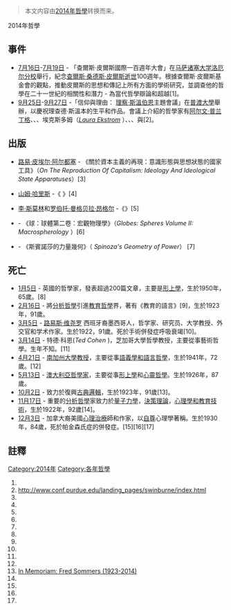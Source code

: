 > 本文内容由[2014年哲學](https://zh.wikipedia.org/wiki/2014年哲學)转换而来。


2014年哲學

## 事件

  - [7月16日](https://zh.wikipedia.org/wiki/7月16日 "wikilink")-[7月19日](https://zh.wikipedia.org/wiki/7月19日 "wikilink") - 「查爾斯·皮爾斯國際一百週年大會」在[马萨诸塞大学洛厄尔分校](../Page/马萨诸塞大学洛厄尔分校.md "wikilink")舉行，紀念[查爾斯·桑德斯·皮爾斯逝世](../Page/查尔斯·桑德斯·皮尔士.md "wikilink")100週年。根據查爾斯·皮爾斯基金會的觀點，推動皮爾斯的思想和傳記上所有方面的學術研究，並調查他的哲學在二十一世紀的相關性和潛力 - 為當代哲學辯論和超越\[1\]。
  - [9月25日](../Page/9月25日.md "wikilink")-[9月27日](../Page/9月27日.md "wikilink") -「信仰與理由： [理察·斯溫伯恩](../Page/理察·斯溫伯恩.md "wikilink")主題會議」在[普渡大學](../Page/普渡大學.md "wikilink")舉辦，以慶祝理查德·斯溫本的生平和作品。會議上介紹的哲學家有[阿尔文·普兰丁格](../Page/阿尔文·普兰丁格.md "wikilink")、、、埃克斯多姆（*[Laura Ekstrom](https://zh.wikipedia.org/wiki/Laura_Ekstrom "wikilink")* ）、、、與\[2\]。

## 出版

  - [路易·皮埃尔·阿尔都塞](../Page/路易·皮埃尔·阿尔都塞.md "wikilink") - 《關於資本主義的再現：意識形態與思想狀態的國家工具》（*On The Reproduction Of Capitalism: Ideology And Ideological State Apparatuses*）\[3\]

  - [山姆·哈里斯](https://zh.wikipedia.org/wiki/山姆·哈里斯 "wikilink") -《 》\[4\]

  - [李·斯莫林](../Page/李·斯莫林.md "wikilink")和[罗伯托·曼格贝拉·昂格尔](../Page/罗伯托·曼格贝拉·昂格尔.md "wikilink") -《》\[5\]

  - \- 《球：球體第二卷：宏觀物理學》（*Globes: Spheres Volume II: Macrospherology* ）\[6\]

  - \- 《斯賓諾莎的力量幾何》（ *Spinoza's Geometry of Power*） \[7\]

## 死亡

  - [1月5日](../Page/1月5日.md "wikilink") - 英國的哲學家，發表超過200篇文章，主要是[形上學](../Page/形上學.md "wikilink")，生於1950年，65歲。\[8\]
  - [2月16日](../Page/2月16日.md "wikilink") -  將[分析哲學](../Page/分析哲學.md "wikilink")引進[教育哲學](../Page/教育哲學.md "wikilink")界，著有《教育的語言》\[9\]，生於1923年，91歲。
  - [3月5日](../Page/3月5日.md "wikilink") - [路易斯·维尧罗](https://zh.wikipedia.org/wiki/路易斯·维尧罗 "wikilink") 西班牙裔墨西哥人，哲学家、研究员、大学教授、外交官和学术作家。生於1922，91歲。死於手術併發症呼吸衰竭\[10\]。
  - [3月14日](../Page/3月14日.md "wikilink") - 特德·科恩(*Ted Cohen* )，芝加哥大學哲學教授，主要從事藝術哲學。生年不知。\[11\]
  - [4月21日](../Page/4月21日.md "wikilink") - [南加州大學教授](../Page/南加州大学.md "wikilink")，主要從事[語義學和](../Page/语义学.md "wikilink")[語言哲學](../Page/语言哲学.md "wikilink")，生於1941年，72歲。\[12\]
  - [5月13日](../Page/5月13日.md "wikilink") - [澳大利亞哲學家](../Page/澳大利亚.md "wikilink")，主要從事[形上學](../Page/形上學.md "wikilink")和[心靈哲學](../Page/精神哲学.md "wikilink")。生於1926年，87歲。
  - [10月2日](../Page/10月2日.md "wikilink") - 致力於復興[古典邏輯](https://zh.wikipedia.org/wiki/古典邏輯 "wikilink")，生於1923年，91歲\[13\]。
  - [11月17日](../Page/11月17日.md "wikilink") -  重要的[分析哲學](../Page/分析哲學.md "wikilink")家致力於[量子力學](../Page/量子力学.md "wikilink")，[決策理論](https://zh.wikipedia.org/wiki/决策论 "wikilink")，[心理學和](../Page/心理学.md "wikilink")[教育技術](../Page/教育技术学.md "wikilink")，生於1922年，92歲\[14\]。
  - [12月3日](../Page/12月3日.md "wikilink") -  加拿大裔美國[心理治療](../Page/心理治療.md "wikilink")師和作家，以[自尊](../Page/自尊.md "wikilink")心理學著稱。生於1930年，84歲，死於帕金森氏症的併發症。\[15\]\[16\]\[17\]

## 註釋

[Category:2014年](https://zh.wikipedia.org/wiki/Category:2014年 "wikilink") [Category:各年哲學](https://zh.wikipedia.org/wiki/Category:各年哲學 "wikilink")

1.
2.  <http://www.conf.purdue.edu/landing_pages/swinburne/index.html>
3.
4.
5.
6.
7.
8.
9.
10.
11.
12.
13. [In Memoriam: Fred Sommers (1923-2014)](http://leiterreports.typepad.com/blog/2014/10/in-memoriam-fred-sommers-1923-2014.html)
14.
15.
16.
17.